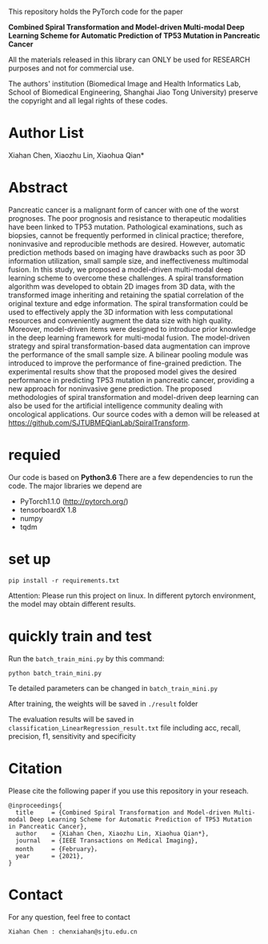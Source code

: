 This repository holds the PyTorch code for the paper

**Combined Spiral Transformation and Model-driven Multi-modal Deep Learning Scheme for Automatic Prediction of TP53 Mutation in Pancreatic Cancer** 
 

All the materials released in this library can ONLY be used for RESEARCH purposes and not for commercial use.

The authors' institution (Biomedical Image and Health Informatics Lab, School of Biomedical Engineering, Shanghai Jiao Tong University) preserve the copyright and all legal rights of these codes.

# Author List
Xiahan Chen, Xiaozhu Lin, Xiaohua Qian*
# Abstract
Pancreatic cancer is a malignant form of cancer with one of the worst prognoses. The poor prognosis and resistance to therapeutic modalities have been linked to TP53 mutation. Pathological examinations, such as biopsies, cannot be frequently performed in clinical practice; therefore, noninvasive and reproducible methods are desired. However, automatic prediction methods based on imaging have drawbacks such as poor 3D information utilization, small sample size, and ineffectiveness multimodal fusion. In this study, we proposed a model-driven multi-modal deep learning scheme to overcome these challenges. A spiral transformation algorithm was developed to obtain 2D images from 3D data, with the transformed image inheriting and retaining the spatial correlation of the original texture and edge information. The spiral transformation could be used to effectively apply the 3D information with less computational resources and conveniently augment the data size with high quality. Moreover, model-driven items were designed to introduce prior knowledge in the deep learning framework for multi-modal fusion. The model-driven strategy and spiral transformation-based data augmentation can improve the performance of the small sample size. A bilinear pooling module was introduced to improve the performance of fine-grained prediction. The experimental results show that the proposed model gives the desired performance in predicting TP53 mutation in pancreatic cancer, providing a new approach for noninvasive gene prediction. The proposed methodologies of spiral transformation and model-driven deep learning can also be used for the artificial intelligence community dealing with oncological applications. Our source codes with a demon will be released at https://github.com/SJTUBMEQianLab/SpiralTransform.

# requied
Our code is based on **Python3.6** There are a few dependencies to run the code. The major libraries we depend are
- PyTorch1.1.0 (http://pytorch.org/)
- tensorboardX 1.8
- numpy 
- tqdm 

# set up
```
pip install -r requirements.txt
```
Attention:
Please run this project on linux.
In different pytorch environment, the model may obtain different results. 

# quickly train and test
Run the ```batch_train_mini.py``` by this command:
```
python batch_train_mini.py
```
Te detailed parameters can be changed in ```batch_train_mini.py``` 

After training, the weights will be saved in ```./result``` folder

The evaluation results will be saved in ```classification_LinearRegression_result.txt``` file including acc, recall, precision, f1, sensitivity and specificity

# Citation
Please cite the following paper if you use this repository in your reseach.
```
@inproceedings{
  title     = {Combined Spiral Transformation and Model-driven Multi-modal Deep Learning Scheme for Automatic Prediction of TP53 Mutation in Pancreatic Cancer},
  author    = {Xiahan Chen, Xiaozhu Lin, Xiaohua Qian*},
  journal   = {IEEE Transactions on Medical Imaging},
  month     = {February}，
  year      = {2021},
}
```

# Contact
For any question, feel free to contact
```
Xiahan Chen : chenxiahan@sjtu.edu.cn
```